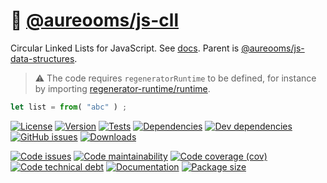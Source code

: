 :repeat: [@aureooms/js-cll](https://make-github-pseudonymous-again.github.io/js-cll)
==

Circular Linked Lists for JavaScript.
See [docs](https://make-github-pseudonymous-again.github.io/js-cll/index.html).
Parent is [@aureooms/js-data-structures](https://github.com/aureooms/js-data-structures).

> :warning: The code requires `regeneratorRuntime` to be defined, for instance by importing
> [regenerator-runtime/runtime](https://www.npmjs.com/package/regenerator-runtime).

```js
let list = from( "abc" ) ;
```

[![License](https://img.shields.io/github/license/aureooms/js-cll.svg)](https://raw.githubusercontent.com/aureooms/js-cll/main/LICENSE)
[![Version](https://img.shields.io/npm/v/@aureooms/js-cll.svg)](https://www.npmjs.org/package/@aureooms/js-cll)
[![Tests](https://img.shields.io/github/workflow/status/aureooms/js-cll/ci:test?event=push&label=tests)](https://github.com/aureooms/js-cll/actions/workflows/ci:test.yml?query=branch:main)
[![Dependencies](https://img.shields.io/david/aureooms/js-cll.svg)](https://david-dm.org/aureooms/js-cll)
[![Dev dependencies](https://img.shields.io/david/dev/aureooms/js-cll.svg)](https://david-dm.org/aureooms/js-cll?type=dev)
[![GitHub issues](https://img.shields.io/github/issues/aureooms/js-cll.svg)](https://github.com/aureooms/js-cll/issues)
[![Downloads](https://img.shields.io/npm/dm/@aureooms/js-cll.svg)](https://www.npmjs.org/package/@aureooms/js-cll)

[![Code issues](https://img.shields.io/codeclimate/issues/aureooms/js-cll.svg)](https://codeclimate.com/github/aureooms/js-cll/issues)
[![Code maintainability](https://img.shields.io/codeclimate/maintainability/aureooms/js-cll.svg)](https://codeclimate.com/github/aureooms/js-cll/trends/churn)
[![Code coverage (cov)](https://img.shields.io/codecov/c/gh/aureooms/js-cll/main.svg)](https://codecov.io/gh/aureooms/js-cll)
[![Code technical debt](https://img.shields.io/codeclimate/tech-debt/aureooms/js-cll.svg)](https://codeclimate.com/github/aureooms/js-cll/trends/technical_debt)
[![Documentation](https://make-github-pseudonymous-again.github.io/js-cll/badge.svg)](https://make-github-pseudonymous-again.github.io/js-cll/source.html)
[![Package size](https://img.shields.io/bundlephobia/minzip/@aureooms/js-cll)](https://bundlephobia.com/result?p=@aureooms/js-cll)
